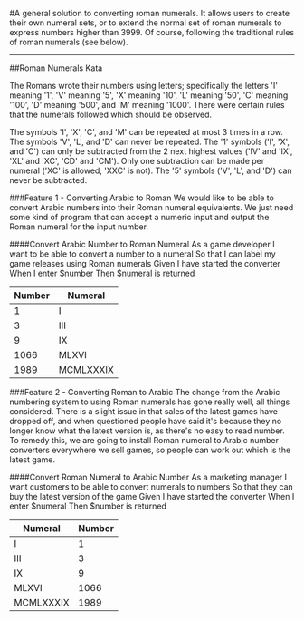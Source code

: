 #A general solution to converting roman numerals.
It allows users to create their own numeral sets, or to extend the normal set of roman numerals to express numbers higher than 3999. Of course, following the traditional rules of roman numerals (see below).

---

##Roman Numerals Kata

The Romans wrote their numbers using letters; specifically the letters 'I' meaning '1', 'V' meaning '5', 'X' meaning '10', 'L' meaning '50', 'C' meaning '100', 'D' meaning '500', and 'M' meaning '1000'. There were certain rules that the numerals followed which should be observed.

The symbols 'I', 'X', 'C', and 'M' can be repeated at most 3 times in a row. The symbols 'V', 'L', and 'D' can never be repeated. The '1' symbols ('I', 'X', and 'C') can only be subtracted from the 2 next highest values ('IV' and 'IX', 'XL' and 'XC', 'CD' and 'CM'). Only one subtraction can be made per numeral ('XC' is allowed, 'XXC' is not). The '5' symbols ('V', 'L', and 'D') can never be subtracted.

###Feature 1 - Converting Arabic to Roman
We would like to be able to convert Arabic numbers into their Roman numeral equivalents. We just need some kind of program that can accept a numeric input and output the Roman numeral for the input number.

####Convert Arabic Number to Roman Numeral
As a game developer
I want to be able to convert a number to a numeral
So that I can label my game releases using Roman numerals
Given I have started the converter
When I enter $number
Then $numeral is returned

Number | Numeral
------ | -------
1 | I
3 | III
9 | IX
1066 | MLXVI
1989 | MCMLXXXIX

###Feature 2 - Converting Roman to Arabic
The change from the Arabic numbering system to using Roman numerals has gone really well, all things considered. There is a slight issue in that sales of the latest games have dropped off, and when questioned people have said it's because they no longer know what the latest version is, as there's no easy to read number. To remedy this, we are going to install Roman numeral to Arabic number converters everywhere we sell games, so people can work out which is the latest game.

####Convert Roman Numeral to Arabic Number
As a marketing manager
I want customers to be able to convert numerals to numbers
So that they can buy the latest version of the game
Given I have started the converter
When I enter $numeral
Then $number is returned

Numeral | Number
------- | ------
I | 1
III | 3
IX | 9
MLXVI | 1066
MCMLXXXIX | 1989
